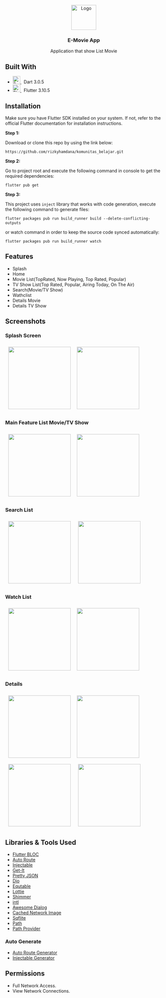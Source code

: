 <!-- PROJECT LOGO -->
<br />
<div align="center">
    <img src="/readme/app_icon.png" alt="Logo" width="80">
  <h3 align="center">E-Movie App</h3>

  <p align="center">
    Application that show List Movie
  </p>
</div>

##

## Built With

* <a href="https://dart.dev/">
    <img src="https://www.vectorlogo.zone/logos/dartlang/dartlang-icon.svg" alt="Dart" width="24"> 
  </a>  
   &nbsp;&nbsp;Dart 3.0.5
  


* <a href="https://flutter.dev/">
    <img src="https://www.vectorlogo.zone/logos/flutterio/flutterio-icon.svg" alt="Flutter" width="24"> 
  </a>
   &nbsp;&nbsp;Flutter 3.10.5



## Installation

Make sure you have Flutter SDK installed on your system. If not, refer to the official Flutter documentation for installation instructions.

**Step 1:**

Download or clone this repo by using the link below:

```
https://github.com/rizkyhamdana/komunitas_belajar.git
```

**Step 2:**

Go to project root and execute the following command in console to get the required dependencies: 

```
flutter pub get 
```

**Step 3:**

This project uses `inject` library that works with code generation, execute the following command to generate files:

```
flutter packages pub run build_runner build --delete-conflicting-outputs
```

or watch command in order to keep the source code synced automatically:

```
flutter packages pub run build_runner watch
```

## Features

* Splash
* Home
* Movie List(TopRated, Now Playing, Top Rated, Popular)
* TV Show List(Top Rated, Popular, Airing Today, On The Air)
* Search(Movie/TV Show)
* Wathclist
* Details Movie
* Details TV Show
  
## Screenshots


### Splash Screen
[<img src="/readme/ss1.png" align="left"
width="200"
    hspace="10" vspace="10">](/readme/ss1.png)
[<img src="/readme/ss1.png" align="center"
width="200"
    hspace="10" vspace="10">](/readme/ss1.png)
    
### Main Feature List Movie/TV Show
[<img src="/readme/ss2.png" align="left"
width="200"
    hspace="10" vspace="10">](/readme/ss2.png)
[<img src="/readme/ss3.png" align="center"
width="200"
    hspace="10" vspace="10">](/readme/ss3.png)

### Search List
[<img src="/readme/ss4.png" align="center"
width="200"
    hspace="10" vspace="10">](/readme/ss4.png)
[<img src="/readme/ss5.png" align="center"
width="200"
    hspace="10" vspace="10">](/readme/ss5.png)

### Watch List
[<img src="/readme/ss6.png" align="left"
width="200"
    hspace="10" vspace="10">](/readme/ss6.png)
[<img src="/readme/ss7.png" align="center"
width="200"
    hspace="10" vspace="10">](/readme/ss7.png)
### Details
[<img src="/readme/ss8.png" align="left"
width="200"
    hspace="10" vspace="10">](/readme/ss8.png)
[<img src="/readme/ss9.png" align="center"
width="200"
    hspace="10" vspace="10">](/readme/ss9.png)
[<img src="/readme/ss10.png" align="center"
width="200"
    hspace="10" vspace="10">](/readme/ss10.png)
[<img src="/readme/ss11.png" align="center"
width="200"
    hspace="10" vspace="10">](/readme/ss11.png)

## Libraries & Tools Used

* [Flutter BLOC](https://pub.dev/packages/flutter_bloc)
* [Auto Route](https://pub.dev/packages/auto_route)
* [Injectable](https://pub.dev/packages/injectable)
* [Get-It](https://pub.dev/packages/get_it)
* [Pretty JSON](https://pub.dev/packages/pretty_json)
* [Dio](https://pub.dev/packages/dio)
* [Equtable](https://pub.dev/packages/equatable)
* [Lottie](https://pub.dev/packages/lottie)
* [Shimmer](https://pub.dev/packages/shimmer)
* [intl](https://pub.dev/packages/intl)
* [Awesome Dialog](https://pub.dev/packages/awesome_dialog)
* [Cached Network Image](https://pub.dev/packages/cached_network_image)
* [Sqflite](https://pub.dev/packages/sqflite)
* [Path](https://pub.dev/packages/path)
* [Path Provider](https://pub.dev/packages/path_provider)
### Auto Generate
* [Auto Route Generator](https://pub.dev/packages/auto_route_generator)
* [Injectable Generator](https://pub.dev/packages/injectable_generator)


## Permissions

- Full Network Access.
- View Network Connections.